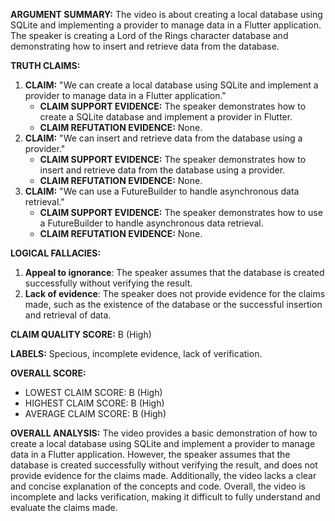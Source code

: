 **ARGUMENT SUMMARY:**
The video is about creating a local database using SQLite and implementing a provider to manage data in a Flutter application. The speaker is creating a Lord of the Rings character database and demonstrating how to insert and retrieve data from the database.

**TRUTH CLAIMS:**

1. **CLAIM:** "We can create a local database using SQLite and implement a provider to manage data in a Flutter application."
	* **CLAIM SUPPORT EVIDENCE:** The speaker demonstrates how to create a SQLite database and implement a provider in Flutter.
	* **CLAIM REFUTATION EVIDENCE:** None.
2. **CLAIM:** "We can insert and retrieve data from the database using a provider."
	* **CLAIM SUPPORT EVIDENCE:** The speaker demonstrates how to insert and retrieve data from the database using a provider.
	* **CLAIM REFUTATION EVIDENCE:** None.
3. **CLAIM:** "We can use a FutureBuilder to handle asynchronous data retrieval."
	* **CLAIM SUPPORT EVIDENCE:** The speaker demonstrates how to use a FutureBuilder to handle asynchronous data retrieval.
	* **CLAIM REFUTATION EVIDENCE:** None.

**LOGICAL FALLACIES:**

1. **Appeal to ignorance**: The speaker assumes that the database is created successfully without verifying the result.
2. **Lack of evidence**: The speaker does not provide evidence for the claims made, such as the existence of the database or the successful insertion and retrieval of data.

**CLAIM QUALITY SCORE:** B (High)

**LABELS:** Specious, incomplete evidence, lack of verification.

**OVERALL SCORE:**

* LOWEST CLAIM SCORE: B (High)
* HIGHEST CLAIM SCORE: B (High)
* AVERAGE CLAIM SCORE: B (High)

**OVERALL ANALYSIS:**
The video provides a basic demonstration of how to create a local database using SQLite and implement a provider to manage data in a Flutter application. However, the speaker assumes that the database is created successfully without verifying the result, and does not provide evidence for the claims made. Additionally, the video lacks a clear and concise explanation of the concepts and code. Overall, the video is incomplete and lacks verification, making it difficult to fully understand and evaluate the claims made.
